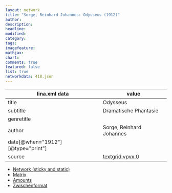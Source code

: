 ```yaml
---
layout: network
title: "Sorge, Reinhard Johannes: Odysseus (1912)"
author:
description:
headline:
modified:
category:
tags:
imagefeature: 
mathjax: 
chart: 
comments: true
featured: false
list: true
networkdata: 418.json
---
```

lina.xml data  | value
------------- | -------------
title|Odysseus
subtitle|Dramatische Phantasie
genretitle|
author|Sorge, Reinhard Johannes
date[@when="1912"][@type="print"]|
source|[textgrid:vpvx.0](https://textgridlab.org/1.0/tgcrud-public/rest/textgrid:vpvx.0/data)



* [Network (sticky and static)](/linas/network418)
* [Matrix](/linas/matrix418)
* [Amounts](/linas/amount418)
* [Zwischenformat](/linas/lina418 )
